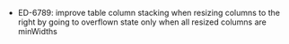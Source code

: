 - ED-6789: improve table column stacking when resizing columns to the right by going to overflown state only when all resized columns are minWidths